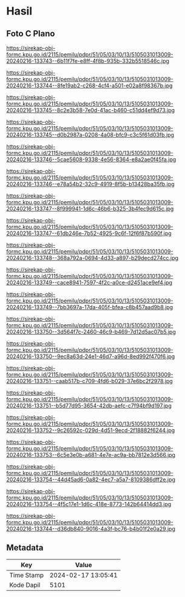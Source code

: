 # Hasil

## Foto C Plano

https://sirekap-obj-formc.kpu.go.id/2115/pemilu/pdpr/51/05/03/10/13/5105031013009-20240216-133743--6b11f7fe-e8ff-4f8b-935b-332b5518546c.jpg

https://sirekap-obj-formc.kpu.go.id/2115/pemilu/pdpr/51/05/03/10/13/5105031013009-20240216-133744--8fe19ab2-c268-4cf4-a501-e02a8f98367b.jpg

https://sirekap-obj-formc.kpu.go.id/2115/pemilu/pdpr/51/05/03/10/13/5105031013009-20240216-133745--8c2e3b58-7e0d-41ac-b460-c51dd4ef9d73.jpg

https://sirekap-obj-formc.kpu.go.id/2115/pemilu/pdpr/51/05/03/10/13/5105031013009-20240216-133745--d0b2987a-0208-4a08-bfc9-c3c5f61d03fb.jpg

https://sirekap-obj-formc.kpu.go.id/2115/pemilu/pdpr/51/05/03/10/13/5105031013009-20240216-133746--5cae5608-9338-4e56-8364-e8a2ae0f45fa.jpg

https://sirekap-obj-formc.kpu.go.id/2115/pemilu/pdpr/51/05/03/10/13/5105031013009-20240216-133746--e78a54b2-32c9-4919-8f5b-b13428ba35fb.jpg

https://sirekap-obj-formc.kpu.go.id/2115/pemilu/pdpr/51/05/03/10/13/5105031013009-20240216-133747--8f999941-1d6c-46b6-b325-3b4fec9d615c.jpg

https://sirekap-obj-formc.kpu.go.id/2115/pemilu/pdpr/51/05/03/10/13/5105031013009-20240216-133747--61db246e-7b52-4925-9c6f-12f6f87b590f.jpg

https://sirekap-obj-formc.kpu.go.id/2115/pemilu/pdpr/51/05/03/10/13/5105031013009-20240216-133748--368a792a-0694-4d33-a897-b29decd274cc.jpg

https://sirekap-obj-formc.kpu.go.id/2115/pemilu/pdpr/51/05/03/10/13/5105031013009-20240216-133749--cace8941-7597-4f2c-a0ce-d2451ace9ef4.jpg

https://sirekap-obj-formc.kpu.go.id/2115/pemilu/pdpr/51/05/03/10/13/5105031013009-20240216-133749--7bb3697a-17da-405f-bfea-c8b457aad9b8.jpg

https://sirekap-obj-formc.kpu.go.id/2115/pemilu/pdpr/51/05/03/10/13/5105031013009-20240216-133750--3d564f7c-2460-46c9-b469-7d12d5ac07b5.jpg

https://sirekap-obj-formc.kpu.go.id/2115/pemilu/pdpr/51/05/03/10/13/5105031013009-20240216-133750--9ec8a63d-24e1-46d7-a96d-8ed992f470f6.jpg

https://sirekap-obj-formc.kpu.go.id/2115/pemilu/pdpr/51/05/03/10/13/5105031013009-20240216-133751--caab517b-c709-4fd6-b029-37e6bc2f2978.jpg

https://sirekap-obj-formc.kpu.go.id/2115/pemilu/pdpr/51/05/03/10/13/5105031013009-20240216-133751--b5d77d95-3654-42db-aefc-c7f94bf9d197.jpg

https://sirekap-obj-formc.kpu.go.id/2115/pemilu/pdpr/51/05/03/10/13/5105031013009-20240216-133752--9c26592c-029d-4d51-9ecd-2f18882f6244.jpg

https://sirekap-obj-formc.kpu.go.id/2115/pemilu/pdpr/51/05/03/10/13/5105031013009-20240216-133753--6c5e3e0b-a681-4e7e-ac9a-bb7812e3d566.jpg

https://sirekap-obj-formc.kpu.go.id/2115/pemilu/pdpr/51/05/03/10/13/5105031013009-20240216-133754--44d45ad6-0a82-4ec7-a5a7-8109386dff2e.jpg

https://sirekap-obj-formc.kpu.go.id/2115/pemilu/pdpr/51/05/03/10/13/5105031013009-20240216-133754--4f5c17e1-1d6c-418e-8773-142b64414dd3.jpg

https://sirekap-obj-formc.kpu.go.id/2115/pemilu/pdpr/51/05/03/10/13/5105031013009-20240216-133744--d36db840-9016-4a3f-bc76-b4b01f2e0a29.jpg


## Metadata

| Key        | Value               |
| ---------- | ------------------- |
| Time Stamp | 2024-02-17 13:05:41 |
| Kode Dapil | 5101                |



